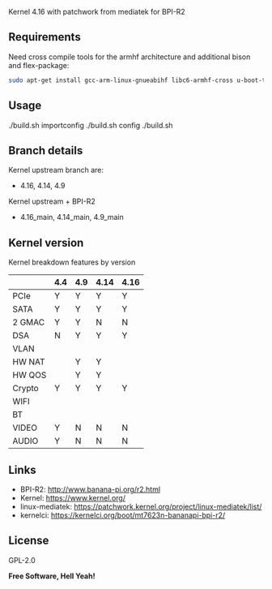 
Kernel 4.16 with patchwork from mediatek for BPI-R2

## Requirements

Need cross compile tools for the armhf architecture and additional bison and flex-package:
```sh
sudo apt-get install gcc-arm-linux-gnueabihf libc6-armhf-cross u-boot-tools bc make gcc libc6-dev libncurses5-dev libssl-dev bison flex
```

## Usage

  ./build.sh importconfig
  ./build.sh config
  ./build.sh

## Branch details

Kernel upstream branch are:
 * 4.16, 4.14, 4.9

Kernel upstream + BPI-R2
* 4.16_main, 4.14_main, 4.9_main

## Kernel version

Kernel breakdown features by version

|          | 4.4 | 4.9 | 4.14 | 4.16|
|----------| --- | --- | --- | ---|
| PCIe     | Y   | Y | Y | Y | Y |
| SATA     | Y   | Y | Y | Y | Y |
| 2 GMAC   | Y   | Y | N | N | N |
| DSA      | N   | Y | Y | Y | Y |
| VLAN     |     |   |   |   |   |
| HW NAT   |     | Y | Y |   |   |
| HW QOS   |     | Y | Y |   |   |
| Crypto   | Y   | Y | Y | Y | Y |
| WIFI     |     |   |   |   |   |
| BT       |     |   |   |   |   |
| VIDEO    | Y   | N | N | N | N |
| AUDIO    | Y   | N | N | N | N |

## Links

* BPI-R2: http://www.banana-pi.org/r2.html
* Kernel: https://www.kernel.org/
* linux-mediatek: https://patchwork.kernel.org/project/linux-mediatek/list/
* kernelci: https://kernelci.org/boot/mt7623n-bananapi-bpi-r2/

License
----

GPL-2.0

**Free Software, Hell Yeah!**
